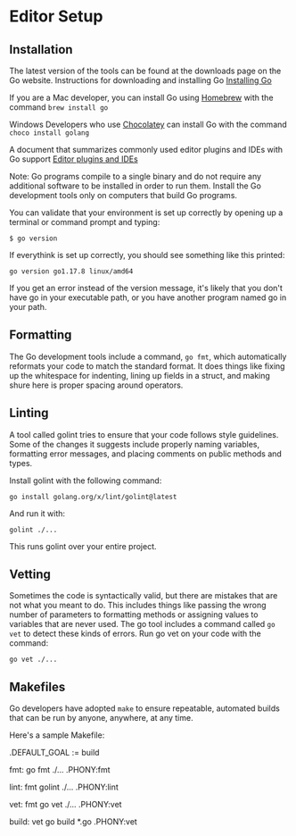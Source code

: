 # Editor Setup

## Installation

The latest version of the tools can be found at the downloads page on the Go website. Instructions for downloading and installing Go
[Installing Go](https://golang.org/dl)

If you are a Mac developer, you can install Go using [Homebrew](https://brew.sh) with the command  `brew install go`


Windows Developers who use [Chocolatey](https://chocolatey.org) can install Go with the command `choco install golang`

A document that summarizes commonly used editor plugins and IDEs with Go support
[Editor plugins and IDEs](https://go.dev/doc/editors.html)

Note: Go programs compile to a single binary and do not require any additional software to be installed in order to run them. Install the Go development tools only on computers that build Go programs.

You can validate that your environment is set up correctly by opening up a terminal or command prompt and typing:

 `$ go version`

If everythink is set up correctly, you should see something like this printed:

`go version go1.17.8 linux/amd64`

If you get an error instead of the version message, it's likely that you don't have go in your executable path, or you have another program named go in your path. 

## Formatting


The Go development tools include a command, `go fmt`, which automatically reformats your code to match the standard format. It does things like fixing up the whitespace for indenting, lining up fields in a struct, and making shure here is proper spacing around operators.

## Linting

A tool called golint tries to ensure that your code follows style guidelines. Some of the changes it suggests include properly naming variables, formatting error messages, and placing comments on public methods and types.

Install golint with the following command:

`go install golang.org/x/lint/golint@latest`

And run it with:

`golint ./...`

This runs golint over your entire project.

## Vetting

Sometimes the code is syntactically valid, but there are mistakes that are not what you meant to do. This includes things like passing the wrong number of parameters to formatting methods or assigning values to variables that are never used. The go tool includes a command called `go vet` to detect these kinds of errors. Run go vet on your code with the command:

`go vet ./...`


## Makefiles

Go developers have adopted `make` to ensure repeatable, automated builds that can be run by anyone, anywhere, at any time.

Here's a sample Makefile:

.DEFAULT_GOAL := build

fmt:
	go fmt ./...
.PHONY:fmt

lint: fmt
	golint ./...
.PHONY:lint

vet: fmt
	go vet ./...
.PHONY:vet

build: vet
	go build *.go
.PHONY:vet
